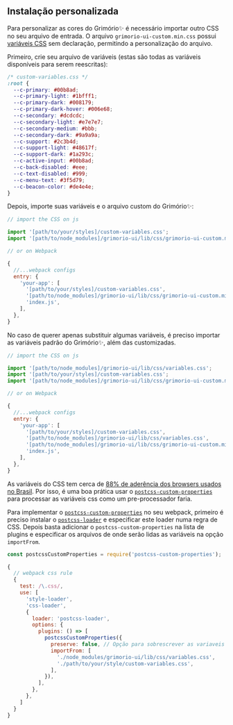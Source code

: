 ## Instalação personalizada

Para personalizar as cores do Grimório✨ é necessário importar outro CSS no seu arquivo de entrada. O arquivo `grimorio-ui-custom.min.css` possui [variáveis CSS](https://developer.mozilla.org/pt-BR/docs/Web/CSS/var) sem declaração, permitindo a personalização do arquivo.

Primeiro, crie seu arquivo de variáveis (estas são todas as variáveis disponíveis para serem reescritas):

```css
/* custom-variables.css */
:root {
  --c-primary: #00b8ad;
  --c-primary-light: #1bfff1;
  --c-primary-dark: #008179;
  --c-primary-dark-hover: #006e68;
  --c-secondary: #dcdcdc;
  --c-secondary-light: #e7e7e7;
  --c-secondary-medium: #bbb;
  --c-secondary-dark: #9a9a9a;
  --c-support: #2c3b4d;
  --c-support-light: #48617f;
  --c-support-dark: #1a293c;
  --c-active-input: #00b8ad;
  --c-back-disabled: #eee;
  --c-text-disabled: #999;
  --c-menu-text: #3f5d79;
  --c-beacon-color: #de4e4e;
}
```

Depois, importe suas variáveis e o arquivo custom do Grimório✨:

```js
// import the CSS on js

import '[path/to/your/styles]/custom-variables.css';
import '[path/to/node_modules]/grimorio-ui/lib/css/grimorio-ui-custom.min.css';

// or on Webpack

{ 
  //...webpack configs
  entry: {
    'your-app': [
      '[path/to/your/styles]/custom-variables.css',
      '[path/to/node_modules]/grimorio-ui/lib/css/grimorio-ui-custom.min.css',
      'index.js',
    ],
  },
}
```

No caso de querer apenas substituir algumas variáveis, é preciso importar as variáveis padrão do Grimório✨, além das customizadas.

```js
// import the CSS on js

import '[path/to/node_modules]/grimorio-ui/lib/css/variables.css';
import '[path/to/your/styles]/custom-variables.css';
import '[path/to/node_modules]/grimorio-ui/lib/css/grimorio-ui-custom.min.css';

// or on Webpack

{ 
  //...webpack configs
  entry: {
    'your-app': [
      '[path/to/your/styles]/custom-variables.css',
      '[path/to/node_modules]/grimorio-ui/lib/css/variables.css',
      '[path/to/node_modules]/grimorio-ui/lib/css/grimorio-ui-custom.min.css',
      'index.js',
    ],
  },
}
```

As variáveis do CSS tem cerca de [88% de aderência dos browsers usados no Brasil](https://caniuse.com/#feat=css-variables). Por isso, é uma boa prática usar o [`postcss-custom-properties`](https://github.com/postcss/postcss-custom-properties) para processar as variáveis css como um pre-processador faria.

Para implementar o [`postcss-custom-properties`](https://github.com/postcss/postcss-custom-properties) no seu webpack, primeiro é preciso instalar o [`postcss-loader`](https://github.com/postcss/postcss-loader) e especificar este loader numa regra de CSS. Depois basta adicionar o `postcss-custom-properties` na lista de plugins e especificar os arquivos de onde serão lidas as variáveis na opção `importFrom`.

```js
const postcssCustomProperties = require('postcss-custom-properties');

{
  // webpack css rule
  {
    test: /\.css/,
    use: [
      'style-loader',
      'css-loader',
      {
        loader: 'postcss-loader',
        options: {
          plugins: () => [
            postcssCustomProperties({
              preserve: false, // Opção para sobrescrever as variaveis
              importFrom: [
                './node_modules/grimorio-ui/lib/css/variables.css',
                './path/to/your/style/custom-variables.css',
              ],
            }),
          ],
        },
      },
    ]
  }
}
```

